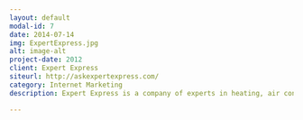 ```yaml
---
layout: default
modal-id: 7
date: 2014-07-14
img: ExpertExpress.jpg
alt: image-alt
project-date: 2012
client: Expert Express
siteurl: http://askexpertexpress.com/
category: Internet Marketing
description: Expert Express is a company of experts in heating, air conditioning, plumbing and electric. I inreased their overall customer base through content marketing, search engine optimization and PPC advertising.

---
```

